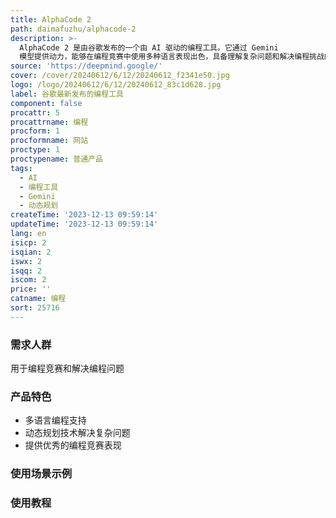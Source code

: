 ```yaml
---
title: AlphaCode 2
path: daimafuzhu/alphacode-2
description: >-
  AlphaCode 2 是由谷歌发布的一个由 AI 驱动的编程工具。它通过 Gemini
  模型提供动力，能够在编程竞赛中使用多种语言表现出色，具备理解复杂问题和解决编程挑战的能力。
source: 'https://deepmind.google/'
cover: /cover/20240612/6/12/20240612_f2341e50.jpg
logo: /logo/20240612/6/12/20240612_83c1d628.jpg
label: 谷歌最新发布的编程工具
component: false
procattr: 5
procattrname: 编程
procform: 1
procformname: 网站
proctype: 1
proctypename: 普通产品
tags:
  - AI
  - 编程工具
  - Gemini
  - 动态规划
createTime: '2023-12-13 09:59:14'
updateTime: '2023-12-13 09:59:14'
lang: en
isicp: 2
isqian: 2
iswx: 2
isqq: 2
iscom: 2
price: ''
catname: 编程
sort: 25716
---
```




### 需求人群
用于编程竞赛和解决编程问题

### 产品特色
- 多语言编程支持
- 动态规划技术解决复杂问题
- 提供优秀的编程竞赛表现

### 使用场景示例


### 使用教程


  
